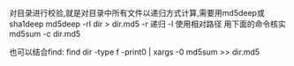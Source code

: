 



对目录进行校验,就是对目录中所有文件以递归方式计算,需要用md5deep或sha1deep
md5deep -rl dir > dir.md5
-r 递归
-l 使用相对路径
用下面的命令核实
md5sum -c dir.md5

也可以结合find:
find dir -type f -print0 | xargs -0 md5sum >> dir.md5